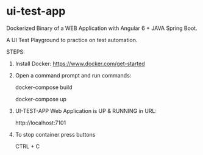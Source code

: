 # ui-test-app
Dockerized Binary of a WEB Application with Angular 6 + JAVA Spring Boot. 

A UI Test Playground to practice on test automation.

STEPS:

1. Install Docker: https://www.docker.com/get-started

2. Open a command prompt and run commands: 

	docker-compose build
	
	docker-compose up

	
3. UI-TEST-APP Web Application is UP & RUNNING in URL: 
	
	http://localhost:7101	
	

4. To stop container press buttons 
	
	CTRL + C
